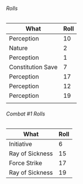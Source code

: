 ###### Rolls
| What              | Roll |
| ----------------- | ---- |
| Perception        | 10   |
| Nature            | 2    |
| Perception        | 1    |
| Constitution Save | 7    |
| Perception        | 17   |
| Perception        | 12   |
| Perception        | 19   | 
|                   |      |

###### Combat #1 Rolls
| What            | Roll |
| --------------- | ---- |
| Initiative      | 6    |
| Ray of Sickness | 15   |
| Force Strike    | 17   |
| Ray of Sickness | 19   | 
